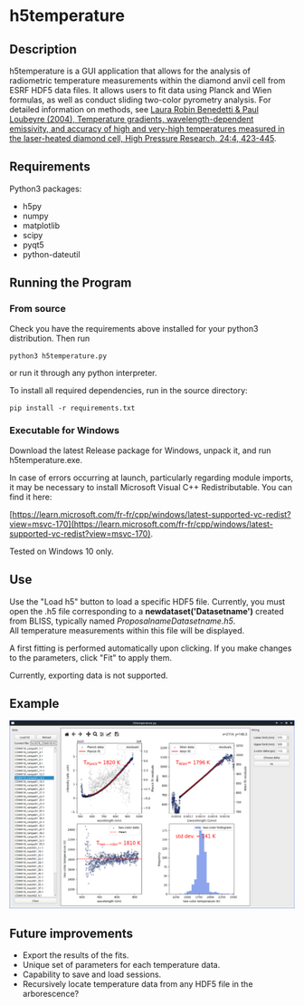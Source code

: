 # h5temperature

## Description

h5temperature is a GUI application that allows for the analysis of radiometric temperature measurements within the diamond anvil cell from ESRF HDF5 data files. It allows users to fit data using Planck and Wien formulas, as well as conduct sliding two-color pyrometry analysis. For detailed information on methods, see [Laura Robin Benedetti & Paul Loubeyre (2004), Temperature gradients,
wavelength-dependent emissivity, and accuracy of high and very-high temperatures
measured in the laser-heated diamond cell, High Pressure Research, 24:4, 423-445](https://doi.org/10.1080/08957950412331331718). 


## Requirements 

Python3 packages:

* h5py
* numpy
* matplotlib
* scipy
* pyqt5
* python-dateutil

## Running the Program

### From source 

Check you have the requirements above installed for your python3 distribution. Then run 
```
python3 h5temperature.py
```
or run it through any python interpreter.

To install all required dependencies, run in the source directory:
```
pip install -r requirements.txt
```

### Executable for Windows 

Download the latest Release package for Windows, unpack it, and run h5temperature.exe.

In case of errors occurring at launch, particularly regarding module imports, it may be necessary to install Microsoft Visual C++ Redistributable. You can find it here:

[https://learn.microsoft.com/fr-fr/cpp/windows/latest-supported-vc-redist?view=msvc-170](https://learn.microsoft.com/fr-fr/cpp/windows/latest-supported-vc-redist?view=msvc-170).

Tested on Windows 10 only.

## Use 

Use the "Load h5" button to load a specific HDF5 file. Currently, you must open the .h5 file corresponding to a **newdataset('Datasetname')** created from BLISS, typically named *ProposalnameDatasetname.h5*.  
All temperature measurements within this file will be displayed.

A first fitting is performed automatically upon clicking. If you make changes to the parameters, click "Fit" to apply them. 

Currently, exporting data is not supported.

## Example

![An example](example.png)


## Future improvements

* Export the results of the fits.
* Unique set of parameters for each temperature data.
* Capability to save and load sessions.
* Recursively locate temperature data from any HDF5 file in the arborescence?